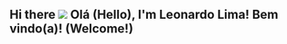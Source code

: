 ## Hi there <img src="https://images-wixmp-ed30a86b8c4ca887773594c2.wixmp.com/f/6f896c8e-78b1-499b-b7e9-67dd8c724e8d/ddfnzut-aff45bb3-dad4-46f1-95d8-1d602c816b2f.gif?token=eyJ0eXAiOiJKV1QiLCJhbGciOiJIUzI1NiJ9.eyJzdWIiOiJ1cm46YXBwOjdlMGQxODg5ODIyNjQzNzNhNWYwZDQxNWVhMGQyNmUwIiwiaXNzIjoidXJuOmFwcDo3ZTBkMTg4OTgyMjY0MzczYTVmMGQ0MTVlYTBkMjZlMCIsIm9iaiI6W1t7InBhdGgiOiJcL2ZcLzZmODk2YzhlLTc4YjEtNDk5Yi1iN2U5LTY3ZGQ4YzcyNGU4ZFwvZGRmbnp1dC1hZmY0NWJiMy1kYWQ0LTQ2ZjEtOTVkOC0xZDYwMmM4MTZiMmYuZ2lmIn1dXSwiYXVkIjpbInVybjpzZXJ2aWNlOmZpbGUuZG93bmxvYWQiXX0.Be6FexWvONHooSN35dGPXbLK71BI08cSx4tnuWeT1jk"> Olá (Hello), I'm Leonardo Lima! Bem vindo(a)! (Welcome!)

